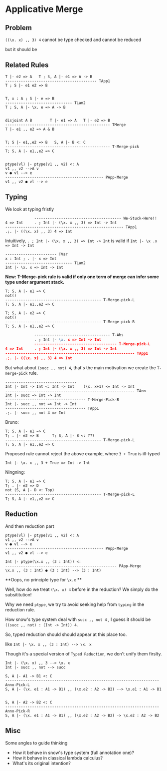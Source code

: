 # Applicative Merge

## Problem

`((\x. x) ,, 3) 4` cannot be type checked and cannot be reduced

but it should be

## Related Rules

```
T |- e2 => A   T ; S, A |- e1 => A -> B
----------------------------------------- TApp1
T ; S |- e1 e2 => B


T, x : A ; S |- e => B
------------------------------ TLam2
T ; S, A |- \x. e => A -> B


disjoint A B        T |- e1 => A   T |- e2 => B
----------------------------------------------- TMerge
T |- e1 ,, e2 => A & B


T; S |- e1,,e2 => B   S, A |- B <: C
----------------------------------------------- T-Merge-pick
T; S, A |- e1,,e2 => C


ptype(vl) |- ptype(v1 ,, v2) <: A
v1 ,, v2 -->A v
v ● vl --> e
-------------------------------------------- PApp-Merge
v1 ,, v2 ● vl --> e
```

## Typing

We look at typing fristly

```
             --------------------------------------- We-Stuck-Here!!
4 => Int     . ; Int |- (\x. x ,, 3) => Int -> Int
----------------------------------------------------- TApp1
.;. |- ((\x. x) ,, 3) 4 => Int
```

Intuitively,  `. ; Int |- (\x. x ,, 3) => Int -> Int`  is valid if `Int |- \x .x => Int -> Int`

```
----------------------- TVar
x : Int ; . |- x => Int
------------------------------ TLam2
Int |- \x. x => Int -> Int
```

**New: T-Merge-pick rule is valid if only one term of merge can infer some type under argument stack.**

```
T; S, A |- e1 => C
not()
------------------------------------------- T-Merge-pick-L
T; S, A |- e1,,e2 => C

T; S, A |- e2 => C
not()
------------------------------------------- T-Merge-pick-R
T; S, A |- e1,,e2 => C
```

```4 => Int     . ; Int |- (\x. x ,, 3) => Int -> Int
             ---------------------------------- T-Abs
             . ; Int |- \x. x => Int -> Int
             ------------------------------------- T-Merge-pick-L
4 => Int     . ; Int |- (\x. x ,, 3) => Int -> Int
---------------------------------------------------------- TApp1
.;. |- ((\x. x) ,, 3) 4 => Int
```

But what about `(succ ,, not) 4`,  that's the main motivation we create the `T-merge-pick` rule.

```
--------------------------------
Int |- Int -> Int <: Int -> Int    (\x. x+1) <= Int -> Int
---------------------------------------------------------- TAnn
Int |- succ => Int -> Int
------------------------------------ T-Merge-Pick-R
Int |- succ ,, not => Int -> Int
------------------------------------ TApp1
.;. |- succ ,, not 4 => Int
```

Bruno:

```
T; S, A |- e1 => C
T; . |- e2 => B      T; S, A |- B <: ??? 
------------------------------------------- T-Merge-pick-L
T; S, A |- e1,,e2 => C
```

Proposed rule cannot reject the above example, where `3 + True` is ill-typed

```
Int |- \x. x ,, 3 + True => Int -> Int
```

Ningning:

```
T; S, A |- e1 => C
T; . |- e2 => D
not (S, A |- D <: Top)
------------------------------------------- T-Merge-pick-L
T; S, A |- e1,,e2 => C
```

## Reduction

And then reduction part

```
ptype(vl) |- ptype(v1 ,, v2) <: A
v1 ,, v2 -->A v
v ● vl --> e
-------------------------------------------- PApp-Merge
v1 ,, v2 ● vl --> e
```

```
Int |- ptype(\x.x ,, (3 : Int)) <: 
-------------------------------------------------- PApp-Merge
\x.x ,, (3 : Int) ● (3 : Int) --> (3 : Int)
```

**Oops, no principle type for `\x.x` **

Well, how do we treat `(\x. x) 4` before in the reduction? We simply do the subsititution!

Why we need `ptype`, we try to avoid seeking help from `typing` in the reduction rule.

How snow's type system deal with `succ ,, not 4` , I guess it should be `((succ ,, not) : (Int -> Int)) 4`.

So, typed reduction should should appear at this place too.

like `Int |- \x. x ,, (3 : Int) --> \x. x`

Though it's a special version of `Typed Reduction`, we don't unify them firslty.

```
Int |- (\x. x) ,, 3 --> \x. x
Int |- succ ,, not --> succ
```

```
S, A |- A1 -> B1 <: C
--------------------------------------------------------------------- Anno-Pick-L
S, A |- (\x. e1 : A1 -> B1) ,, (\x.e2 : A2 -> B2) --> \x.e1 : A1 -> B1


S, A |- A2 -> B2 <: C
--------------------------------------------------------------------- Anno-Pick-R
S, A |- (\x. e1 : A1 -> B1) ,, (\x.e2 : A2 -> B2) -> \x.e2 : A2 -> B2
```

## Misc

Some angles to guide thinking

* How it behave in snow's type system (full annotation one)?
* How it behave in classical lambda calculus?
* What's its original intention?